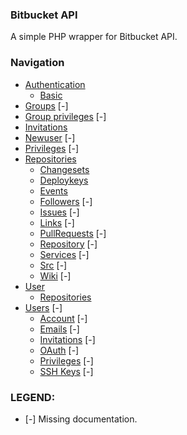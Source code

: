 ### Bitbucket API

A simple PHP wrapper for Bitbucket API.

### Navigation

* [Authentication](authentication.md)
    * [Basic](authentication.md)
* [Groups](groups.md)                               [-]
* [Group privileges](group-privileges.md)           [-]
* [Invitations](invitations.md)
* [Newuser](newuser.md)                             [-]
* [Privileges](privileges.md)                       [-]
* [Repositories](repositories.md)
    * [Changesets](repositories/changesets.md)
    * [Deploykeys](repositories/deploykeys.md)
    * [Events](repositories/events.md)
    * [Followers](repositories/followers.md)        [-]
    * [Issues](repositories/issues.md)              [-]
    * [Links](repositories/links.md)                [-]
    * [PullRequests](repositories/pullrequests.md)  [-]
    * [Repository](repositories/repository.md)      [-]
    * [Services](repositories/services.md)          [-]
    * [Src](repositories/src.md)                    [-]
    * [Wiki](repositories/wiki.md)                  [-]
* [User](user.md)
    * [Repositories](user/repositories.md)
* [Users](users.md)                                 [-]
    * [Account](users/account.md)                   [-]
    * [Emails](users/emails.md)                     [-]
    * [Invitations](users/invitations.md)           [-]
    * [OAuth](users/oauth.md)                       [-]
    * [Privileges](users/privileges.md)             [-]
    * [SSH Keys](users/ssh-keys.md)                 [-]

### LEGEND:

* [-] Missing documentation.
